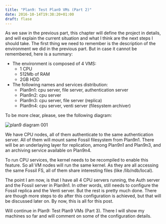 ```yaml
---
title: "Plan9: Test Plan9 VMs (Part 2)"
date: 2016-10-14T19:38:20+01:00
draft: flase
---
```


As we saw in the previous part, this chapter will define the project in details, and will explain the current situation and what I think are the next steps I should take. The first thing we need to remember is the description of the environment we did in the previous part. But in case it cannot be remembered, here is a summary:

* The environment is composed of 4 VMS:
  * 1 CPU
  * 512Mb of RAM
  * 2GB HDD
* The following names and services distribution:
  * Plan9n1: cpu server, file server, authentication server
  * Plan9n2: cpu server
  * Plan9n3: cpu server, file server (replica)
  * Plan9n4: cpu server, venti server (filesystem archiver)

To be more clear, please, see the following diagram:

![plan9 diagram 001](/img/Plan9_VM_Experiment_TransparentBG.png "High level diagram of what I try to achieve")

We have CPU nodes, all of them authenticate to the same authentication server. All of them will mount same Fossil filesystem from Plan9n1. There will be an underlaying layer for replication, among Plan9n1 and Plan9n3, and an archiving service available on Plan9n4.

To run CPU services, the kernel needs to be recompiled to enable this feature. So all VM nodes will run the same kernel. As they are all accessing the same Fossil FS, all of them share interesting files (like /lib/ndb/local).

The point I am now, is that I have all 4 CPU servers running, the Auth server and the Fossil server in Plan9n1. In other words, still needs to configure the Fossil replica and the Venti server. But the rest is pretty much done. There are though more steps to do after this configuration is achieved, but that will be discussed later on. By now, this is all for this post.

Will continue in Plan9: Test Plan9 VMs (Part 3). There I will show my machines so far and will comment on some of the configuration details.

